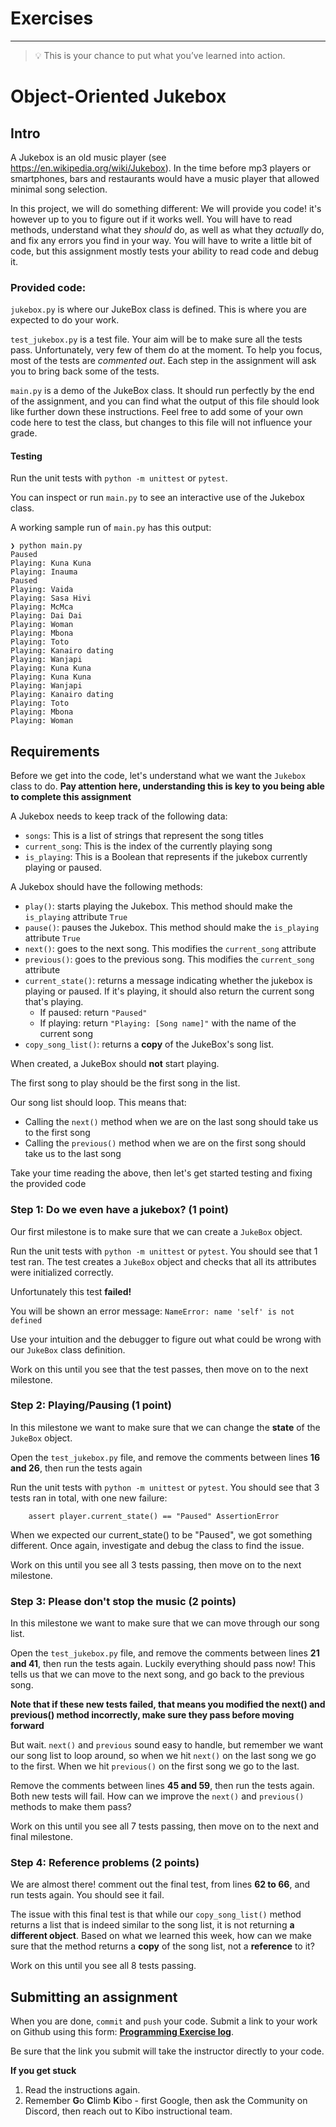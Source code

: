 # Exercises

---

> 💡 This is your chance to put what you’ve learned into action.
>

# Object-Oriented Jukebox

## Intro

A Jukebox is an old music player (see https://en.wikipedia.org/wiki/Jukebox).
In the time before mp3 players or smartphones, bars and restaurants would have a
music player that allowed minimal song selection.

In this project, we will do something different: We will provide you code! it's 
however up to you to figure out if it works well. You will have to read methods,
understand what they _should_ do, as well as what they _actually_ do, and fix 
any errors you find in your way. You will have to write a little bit of code, 
but this assignment mostly tests your ability to read code and debug it.

### Provided code:
`jukebox.py` is where our JukeBox class is defined. This is where you are expected 
to do your work. 

`test_jukebox.py` is a test file. Your aim will be to make sure all the tests pass. Unfortunately, very few of them do at the moment. To help you focus, most of the tests are *commented out*. Each step in the assignment will ask you to bring back some of the tests.

`main.py` is a demo of the JukeBox class. It should run perfectly by the end of the assignment, and you can find what the output of this file should look like further down these instructions. Feel free to add some of your own code here to test the class, but changes to this file will not influence your grade.

#### Testing

Run the unit tests with `python -m unittest` or `pytest`.

You can inspect or run `main.py` to see an interactive use of the Jukebox class.

A working sample run of `main.py` has this output:

```
❯ python main.py
Paused
Playing: Kuna Kuna
Playing: Inauma
Paused
Playing: Vaida
Playing: Sasa Hivi
Playing: McMca
Playing: Dai Dai
Playing: Woman
Playing: Mbona
Playing: Toto
Playing: Kanairo dating
Playing: Wanjapi
Playing: Kuna Kuna
Playing: Kuna Kuna
Playing: Wanjapi
Playing: Kanairo dating
Playing: Toto
Playing: Mbona
Playing: Woman
```

## Requirements

Before we get into the code, let's understand what we want the `Jukebox` class to do. **Pay attention here, understanding this is key to you being able to complete this assignment**

A Jukebox needs to keep track of the following data:
- `songs`: This is a list of strings that represent the song titles
- `current_song`: This is the index of the currently playing song
- `is_playing`: This is a Boolean that represents if the jukebox currently playing or paused. 

A Jukebox should have the following methods:
- `play()`: starts playing the Jukebox. This method should make the `is_playing` attribute `True`
- `pause()`: pauses the Jukebox. This method should make the `is_playing` attribute `True`
- `next()`: goes to the next song. This modifies the `current_song` attribute
- `previous()`: goes to the previous song. This modifies the `current_song` attribute
- `current_state()`: returns a message indicating whether the jukebox is playing or
  paused. If it's playing, it should also return the current song that's playing.
  - If paused: return `"Paused"`
  - If playing: return `"Playing: [Song name]"` with the name of the current song
- `copy_song_list()`: returns a **copy** of the JukeBox's song list.

When created, a JukeBox should **not** start playing.

The first song to play should be the first song in the list.

Our song list should loop. This means that:
- Calling the `next()` method when we are on the last song should take us to the first song
- Calling the `previous()` method when we are on the first song should take us to the last song

Take your time reading the above, then let's get started testing and fixing the provided code

### Step 1: Do we even have a jukebox? (1 point)
Our first milestone is to make sure that we can create a `JukeBox` object. 

Run the unit tests with `python -m unittest` or `pytest`. You should see that 1 test ran. The test creates a `JukeBox` object and checks that all its attributes were initialized correctly.

Unfortunately this test **failed!** 

You will be shown an error message: `NameError: name 'self' is not defined`

Use your intuition and the debugger to figure out what could be wrong with our `JukeBox` class definition. 

Work on this until you see that the test passes, then move on to the next milestone.

### Step 2: Playing/Pausing (1 point)
In this milestone we want to make sure that we can change the **state** of the `JukeBox` object. 

Open the `test_jukebox.py` file, and remove the comments between lines **16 and 26**, then run the tests again

Run the unit tests with `python -m unittest` or `pytest`. You should see that 3 tests ran in total, with one new failure:

`    assert player.current_state() == "Paused"
AssertionError`

When we expected our current_state() to be "Paused", we got something different. Once again, investigate and debug the class to find the issue.

Work on this until you see all 3 tests passing, then move on to the next milestone.

### Step 3: Please don't stop the music (2 points)
In this milestone we want to make sure that we can move through our song list. 

Open the `test_jukebox.py` file, and remove the comments between lines **21 and 41**, then run the tests again. Luckily everything should pass now! This tells us that we can move to the next song, and go back to the previous song. 

**Note that if these new tests failed, that means you modified the next() and previous() method incorrectly, make sure they pass before moving forward**

But wait. `next()` and `previous` sound easy to handle, but remember we want our song list to loop around, so when we hit `next()` on the last song we go to the first. When we hit `previous()` on the first song we go to the last. 

Remove the comments between lines **45 and 59**, then run the tests again. Both new tests will fail. How can we improve the `next()` and `previous()` methods to make them pass?

Work on this until you see all 7 tests passing, then move on to the next and final milestone.

### Step 4: Reference problems (2 points)
We are almost there! comment out the final test, from lines **62 to 66**, and run tests again. You should see it fail.

The issue with this final test is that while our `copy_song_list()` method returns a list that is indeed similar to the song list, it is not returning **a different object**. Based on what we learned this week, how can we make sure that the method returns a **copy** of the song list, not a **reference** to it?

Work on this until you see all 8 tests passing.

## Submitting an assignment

When you are done, `commit` and `push` your code. Submit a link to your work on
Github using this form: **[Programming Exercise log](https://forms.gle/UbWLpo86JsWxrpNe9)**.

Be sure that the link you submit will take the instructor directly to your code.

<aside>

**If you get stuck**
1. Read the instructions again.
2. Remember **G**o **C**limb **K**ibo - first Google, then ask the Community on Discord, then reach out to Kibo instructional team.

</aside>
